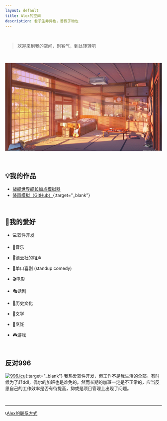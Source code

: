 ```yaml
---
layout: default
title: Alex的空间
description: 君子生非异也，善假于物也
---
```


<br />

> 欢迎来到我的空间，别客气，到处转转吧

<br />

![cozy](./images/cozy.jpg)

<br />


## 💡我的作品

* [战舰世界舰长加点模拟器](./CapSkillSim.md)
* [降雨模拟（GitHub）](https://github.com/AlexSE-Git/Rainfall_pub){:target="_blank"}

<br />

## 🎡我的爱好

* 💻软件开发

* 🎵音乐

* 🎤德云社的相声

* 🎤单口喜剧 (standup comedy)

* 🎬电影

* 🎭话剧

* 📜历史文化

* 📖文学

* 🍲烹饪

* 🎮游戏

<br />

## 反对996

[![996.icu](https://img.shields.io/badge/link-996.icu-red.svg)](https://996.icu){:target="_blank"}
我热爱软件开发，但工作不是我生活的全部。有时候为了赶ddl，偶尔的加班也是难免的。然而长期的加班一定是不正常的，应当反思自己的工作效率是否有待提高，抑或是项目管理上出现了问题。

<br />

* * *

📞[Alex的联系方式](./ContactMe.md)

<br />

<br />

<br />

<br />

<br />